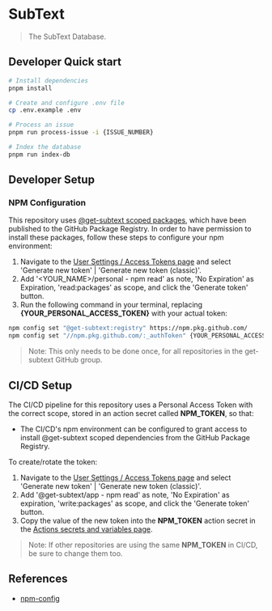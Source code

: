 # SubText

> The SubText Database.

## Developer Quick start

```bash
# Install dependencies
pnpm install

# Create and configure .env file
cp .env.example .env

# Process an issue
pnpm run process-issue -i {ISSUE_NUMBER}

# Index the database
pnpm run index-db
```

## Developer Setup

### NPM Configuration

This repository uses [@get-subtext scoped packages](https://github.com/orgs/get-subtext/packages), which have been published to the GitHub Package Registry. In
order to have permission to install these packages, follow these steps to configure your npm environment:

1. Navigate to the [User Settings / Access Tokens page](https://github.com/settings/tokens) and select 'Generate new token' | 'Generate new token (classic)'.
2. Add '<YOUR_NAME>/personal - npm read' as note, 'No Expiration' as Expiration, 'read:packages' as scope, and click the 'Generate token' button.
3. Run the following command in your terminal, replacing **{YOUR_PERSONAL_ACCESS_TOKEN}** with your actual token:

```bash
npm config set "@get-subtext:registry" https://npm.pkg.github.com/
npm config set "//npm.pkg.github.com/:_authToken" {YOUR_PERSONAL_ACCESS_TOKEN}
```

> Note: This only needs to be done once, for all repositories in the get-subtext GitHub group.

## CI/CD Setup

The CI/CD pipeline for this repository uses a Personal Access Token with the correct scope, stored in an action secret called **NPM_TOKEN**, so that:

- The CI/CD's npm environment can be configured to grant access to install @get-subtext scoped dependencies from the GitHub Package Registry.

To create/rotate the token:

1. Navigate to the [User Settings / Access Tokens page](https://github.com/settings/tokens) and select 'Generate new token' | 'Generate new token (classic)'.
2. Add '@get-subtext/app - npm read' as note, 'No Expiration' as expiration, 'write:packages' as scope, and click the 'Generate token' button.
3. Copy the value of the new token into the **NPM_TOKEN** action secret in the [Actions secrets and variables page](https://github.com/get-subtext/app/settings/secrets/actions/actions).

> Note: If other repositories are using the same **NPM_TOKEN** in CI/CD, be sure to change them too.

## References

- [npm-config](https://docs.npmjs.com/cli/v8/commands/npm-config)
